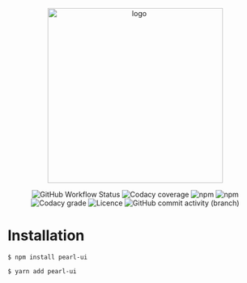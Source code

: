 <p align="center">
<img width="346" alt="logo" src="https://user-images.githubusercontent.com/29514438/133960518-569428c5-fe04-4631-b20e-5935a4c93914.png">

<p align="center">
<img alt="GitHub Workflow Status" src="https://img.shields.io/github/workflow/status/agrawal-rohit/pearl-ui/Publish">
<img alt="Codacy coverage" src="https://img.shields.io/codacy/coverage/7cbc0c488c214b3d82877eff2ec10068">
<img alt="npm" src="https://img.shields.io/npm/v/pearl-ui">
<img alt="npm" src="https://img.shields.io/npm/dw/pearl-ui">
<img alt="Codacy grade" src="https://img.shields.io/codacy/grade/7cbc0c488c214b3d82877eff2ec10068">
<img alt="Licence" src="https://img.shields.io/github/license/agrawal-rohit/pearl-ui">
<img alt="GitHub commit activity (branch)" src="https://img.shields.io/github/commit-activity/w/agrawal-rohit/pearl-ui/next">
</p>

# Installation

```shell
$ npm install pearl-ui
```

```shell
$ yarn add pearl-ui
```